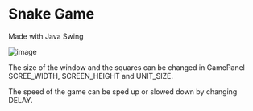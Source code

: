 # Snake Game

Made with Java Swing

![image](https://github.com/user-attachments/assets/aebea4c6-7bfa-4596-b80d-48590512935a)

The size of the window and the squares can be changed in GamePanel SCREE_WIDTH, SCREEN_HEIGHT and UNIT_SIZE.

The speed of the game can be sped up or slowed down by changing DELAY.
